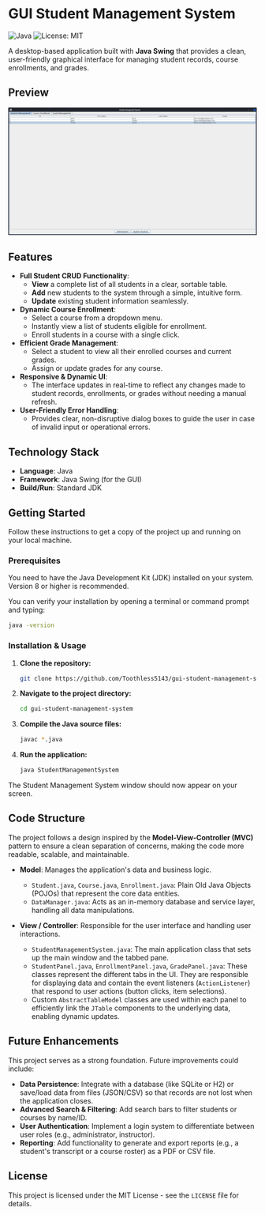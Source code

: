 # GUI Student Management System

![Java](https://img.shields.io/badge/Java-ED8B00?style=for-the-badge&logo=java&logoColor=white)
![License: MIT](https://img.shields.io/badge/License-MIT-yellow.svg?style=for-the-badge)

A desktop-based application built with **Java Swing** that provides a clean, user-friendly graphical interface for managing student records, course enrollments, and grades.

## Preview
![Application Screenshot](./screenshot.png)

## Features

-   **Full Student CRUD Functionality**:
    -   **View** a complete list of all students in a clear, sortable table.
    -   **Add** new students to the system through a simple, intuitive form.
    -   **Update** existing student information seamlessly.
-   **Dynamic Course Enrollment**:
    -   Select a course from a dropdown menu.
    -   Instantly view a list of students eligible for enrollment.
    -   Enroll students in a course with a single click.
-   **Efficient Grade Management**:
    -   Select a student to view all their enrolled courses and current grades.
    -   Assign or update grades for any course.
-   **Responsive & Dynamic UI**:
    -   The interface updates in real-time to reflect any changes made to student records, enrollments, or grades without needing a manual refresh.
-   **User-Friendly Error Handling**:
    -   Provides clear, non-disruptive dialog boxes to guide the user in case of invalid input or operational errors.

## Technology Stack

-   **Language**: Java
-   **Framework**: Java Swing (for the GUI)
-   **Build/Run**: Standard JDK

## Getting Started

Follow these instructions to get a copy of the project up and running on your local machine.

### Prerequisites

You need to have the Java Development Kit (JDK) installed on your system. Version 8 or higher is recommended.

You can verify your installation by opening a terminal or command prompt and typing:

```sh
java -version
```

### Installation & Usage

1.  **Clone the repository:**

    ```sh
    git clone https://github.com/Toothless5143/gui-student-management-system.git
    ```

2.  **Navigate to the project directory:**

    ```sh
    cd gui-student-management-system
    ```

3.  **Compile the Java source files:**

    ```sh
    javac *.java
    ```

4.  **Run the application:**

    ```sh
    java StudentManagementSystem
    ```

The Student Management System window should now appear on your screen.

## Code Structure

The project follows a design inspired by the **Model-View-Controller (MVC)** pattern to ensure a clean separation of concerns, making the code more readable, scalable, and maintainable.

-   **Model**: Manages the application's data and business logic.
    -   `Student.java`, `Course.java`, `Enrollment.java`: Plain Old Java Objects (POJOs) that represent the core data entities.
    -   `DataManager.java`: Acts as an in-memory database and service layer, handling all data manipulations.

-   **View / Controller**: Responsible for the user interface and handling user interactions.
    -   `StudentManagementSystem.java`: The main application class that sets up the main window and the tabbed pane.
    -   `StudentPanel.java`, `EnrollmentPanel.java`, `GradePanel.java`: These classes represent the different tabs in the UI. They are responsible for displaying data and contain the event listeners (`ActionListener`) that respond to user actions (button clicks, item selections).
    -   Custom `AbstractTableModel` classes are used within each panel to efficiently link the `JTable` components to the underlying data, enabling dynamic updates.

## Future Enhancements

This project serves as a strong foundation. Future improvements could include:

-   **Data Persistence**: Integrate with a database (like SQLite or H2) or save/load data from files (JSON/CSV) so that records are not lost when the application closes.
-   **Advanced Search & Filtering**: Add search bars to filter students or courses by name/ID.
-   **User Authentication**: Implement a login system to differentiate between user roles (e.g., administrator, instructor).
-   **Reporting**: Add functionality to generate and export reports (e.g., a student's transcript or a course roster) as a PDF or CSV file.

## License

This project is licensed under the MIT License - see the `LICENSE` file for details.
